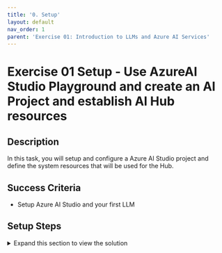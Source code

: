 ```yaml
---
title: '0. Setup'
layout: default
nav_order: 1
parent: 'Exercise 01: Introduction to LLMs and Azure AI Services'
---
```


# Exercise 01 Setup - Use AzureAI Studio Playground and create an AI Project and establish AI Hub resources

## Description

In this task, you will setup and configure a Azure AI Studio project and define the system resources that will be used for the Hub.

## Success Criteria

* Setup Azure AI Studio and your first LLM

## Setup Steps

<details markdown="block">
<summary>Expand this section to view the solution</summary>

##### 1) Create an AI Project and AI Hub Resouces

Let's start by creating a project in Azure AI Studio.

1. Go to your browser and type: https://ai.azure.com. After logging in with your Azure account, you will see the following screen:

![LLMOps Workshop](images/labgrab1.png)

2. Select **+ New project** to create a project.

3. Choose an unique name for your project.

![LLMOps Workshop](images/labgrab2.png)

4. Select the **Create a new hub** link and choose a name for your AI hub where your project resources will be created.

![LLMOps Workshop](images/labgrab3.png)

> Note: Choose the region where the GPT-4 models and text-embeddings-ada-002 are available.

5. Still on this screen, select the **Create a new Azure AI Search** option; this service will be used in the following lessons.

![LLMOps Workshop](images/labgrab4.png)

6. Finally, select Create a project for the creation of the resources to be used in your project.

![LLMOps Workshop](images/labgrab5.png)

![LLMOps Workshop](images/labgrab6.png)

##### 2) Deploy an Azure OpenAI model

After creating your AI Project, the first step is to create a deployment of an OpenAI model so you can start experimenting with the prompts you will use in your application.

1. To do this, select the **Deployments** option on the bottom of the project panel, and click on **Create deployment**.

![LLMOps Workshop](images/labgrab7.png)

2. From the list of models, select **gpt-4**.

![LLMOps Workshop](images/labgrab8.png)

3. On the next screen, define the name of the deployment, in this case, you can use the same name as the model and in the version field select the latest available version, in the example below we chose version **0125-Preview** (gpt4-turbo).

![LLMOps Workshop](images/labgrab9.png)

4. Click on **Advanced Options** and select at least 40K **Tokens per Minute Rate Limit*** to ensure the flows run smoothly in the upcoming lessons.

5. Now, just click on **Deploy** and your model deployment is created. You can now test it in the Playground.

##### 3) Create a Content Safety Service

1. By the end of this exercise, you will test with Content Safety. Therefore, click on the following link to create it [https://aka.ms/acs-create](https://aka.ms/acs-create). 

2. Select the resource group that you previously used for your AI Project. After that, follow the steps presented in the subsequent screens to continue with the creation process, start by clicking on **Review + create** button

![LLMOps Workshop](images/labgrab10.png)

3. Then click on **Create** to create your service.

![LLMOps Workshop](images/labgrab11.png)

4. Done! The Content Safety service is now created.

![LLMOps Workshop](images/labgrab12.png)

</details>
